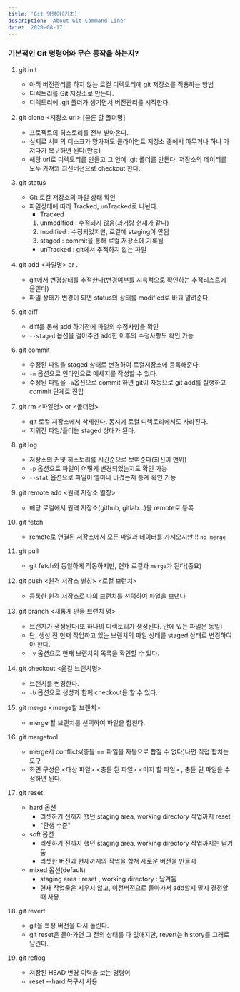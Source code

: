 ```yaml
---
title: 'Git 명령어(기초)'
description: 'About Git Command Line'
date: '2020-08-17'
---
```


### 기본적인 Git 명령어와 무슨 동작을 하는지?

1. git init

    - 아직 버전관리를 하지 않는 로컬 디렉토리에 git 저장소를 적용하는 방법
    - 디렉토리를 Git 저장소로 만든다.
    - 디렉토리에 .git 폴더가 생기면서 버전관리를 시작한다.

2. git clone <저장소 url> [클론 할 폴더명]
    - 프로젝트의 히스토리를 전부 받아온다.
    - 실제로 서버의 디스크가 망가져도 클라이언트 저장소 중에서 아무거나 하나 가져다가 복구하면 된다(만능)
    - 해당 url로 디렉토리를 만들고 그 안에 .git 폴더를 만든다. 저장소의 데이터를 모두 가져와 최신버전으로 checkout 한다.
3. git status
    - Git 로컬 저장소의 파일 상태 확인
    - 파일상태에 따라 Tracked, unTracked로 나뉜다.
        - Tracked
        1. unmodified : 수정되지 않음(과거랑 현재가 같다)
        2. modified : 수정되었지만, 로컬에 staging이 안됨
        3. staged : commit을 통해 로컬 저장소에 기록됨
        - unTracked : git에서 추적하지 않는 파일
4. git add <파일명> or .

    - git에서 변경상태를 추적한다(변경여부를 지속적으로 확인하는 추적리스트에 올린다)
    - 파일 상태가 변경이 되면 status의 상태를 modified로 바꿔 알려준다.

5. git diff

    - diff를 통해 add 하기전에 파일의 수정사항을 확인
    - `--staged` 옵션을 걸어주면 add한 이후의 수정사항도 확인 가능

6. git commit
    - 수정된 파일을 staged 상태로 변경하여 로컬저장소에 등록해준다.
    - `-m` 옵션으로 인라인으로 메세지를 작성할 수 있다.
    - 수정된 파일을 `-a`옵션으로 commit 하면 git이 자동으로 git add를 실행하고 commit 단계로 진입
7. git rm <파일명> or <폴더명>
    - git 로컬 저장소에서 삭제한다. 동시에 로컬 디렉토리에서도 사라진다.
    - 지워진 파일/폴더는 staged 상태가 된다.
8. git log

    - 저장소의 커밋 히스토리를 시간순으로 보여준다(최신이 맨위)
    - `-p` 옵션으로 파일이 어떻게 변경되었는지도 확인 가능
    - `--stat` 옵션으로 파일이 얼마나 바겼는지 통계 확인 가능

9. git remote add <원격 저장소 별칭> <url>

    - 해당 로컬에서 원격 저장소(github, gitlab...)을 remote로 등록

10. git fetch

    - remote로 연결된 저장소에서 모든 파일과 데이터를 가져오지만!!! `no merge`

11. git pull
    - git fetch와 동일하게 작동하지만, 현재 로컬과 `merge`가 된다(중요)
12. git push <원격 저장소 별칭> <로컬 브런치>

    - 등록한 원격 저장소로 나의 브런치를 선택하여 파일을 보낸다

13. git branch <새롭게 만들 브랜치 명>

    - 브랜치가 생성된다(또 하나의 디렉토리가 생성된다. 안에 있는 파일은 동일)
    - 단, 생성 전 현재 작업하고 있는 브랜치의 파일 상태를 staged 상태로 변경하여야 한다.
    - `-v` 옵션으로 현재 브랜치의 목록을 확인할 수 있다.

14. git checkout <옮길 브랜치명>

    - 브랜치를 변경한다.
    - `-b` 옵션으로 생성과 함께 checkout을 할 수 있다.

15. git merge <merge할 브랜치>

    - merge 할 브랜치를 선택하여 파일을 합친다.

16. git mergetool
    - merge시 conflicts(충돌 == 파일을 자동으로 합칠 수 없다)나면 직접 합치는 도구
    - 화면 구성은 <대상 파일> <충돌 된 파일> <머지 할 파일> , 충돌 된 파일을 수정하면 된다.
17. git reset
    - hard 옵션
        - 리셋하기 전까지 했던 staging area, working directory 작업까지 reset
        - "환생 수준"
    - soft 옵션
        - 리셋하기 전까지 했던 staging area, working directory 작업까지는 남겨둠
        - 리셋한 버전과 현재까지의 작업을 합쳐 새로운 버전을 만들때
    - mixed 옵션(default)
        - staging area : reset , working directory : 남겨둠
        - 현재 작업물은 지우지 않고, 이전버전으로 돌아가서 add할지 말지 결정할때 사용
18. git revert

    - git을 특정 버전을 다시 돌린다.
    - git reset은 돌아가면 그 전의 상태를 다 없애지만, revert는 history를 그래로 남긴다.

19. git reflog
    - 저장된 HEAD 변경 이력을 보는 명령어
    - reset --hard 복구시 사용
